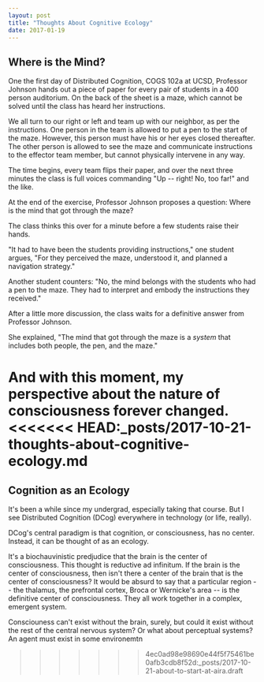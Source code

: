 ```yaml
---
layout: post
title: "Thoughts About Cognitive Ecology"
date: 2017-01-19
---
```


## Where is the Mind?

One the first day of Distributed Cognition, COGS 102a at UCSD, Professor Johnson
hands out a piece of paper for every pair of students in a 400 person
auditorium. On the back of the sheet is a maze, which cannot be solved until
the class has heard her instructions.

We all turn to our right or left and team up with our neighbor, as per the instructions.
One person in the team is allowed to put a pen to the start of the maze. However, this
person must have his or her eyes closed thereafter. The other person is allowed to see the maze and
communicate instructions to the effector team member, but cannot physically intervene
in any way.

The time begins, every team flips their paper, and over the next three minutes the
class is full voices commanding "Up -- right! No, too far!" and the like.

At the end of the exercise, Professor Johnson proposes a question: Where is the mind
that got through the maze?

The class thinks this over for a minute before a few students raise their hands.

"It had to have been the students providing instructions," one student argues,
"For they perceived the maze, understood it, and planned a navigation strategy."

Another student counters: "No, the mind belongs with the students who had a pen to the maze.
They had to interpret and embody the instructions they received."

After a little more discussion, the class waits for a definitive answer from Professor Johnson.

She explained, "The mind that got through the maze is a *system* that includes both people, the pen, and the maze."

And with this moment, my perspective about the nature of consciousness forever changed.
<<<<<<< HEAD:_posts/2017-10-21-thoughts-about-cognitive-ecology.md
=======

## Cognition as an Ecology

It's been a while since my undergrad, especially taking that course. But I see Distributed Cognition (DCog)
everywhere in technology (or life, really).

DCog's central paradigm is that cognition, or consciousness, has no center. Instead, it can be thought of as an ecology.

It's a biochauvinistic predjudice that the brain is the center of consciousness. This thought is reductive ad infinitum.
If the brain is the center of consciousness, then isn't there a center of the brain that is the center of consciousness?
It would be absurd to say that a particular region -- the thalamus, the prefrontal cortex, Broca or Wernicke's area -- is the definitive
center of consciousness. They all work together in a complex, emergent system.

Consciouness can't exist without the brain, surely, but could it exist without the rest of the central nervous system?
Or what about perceptual systems? An agent must exist in some environemtn

>>>>>>> 4ec0ad98e98690e44f5f75461be0afb3cdb8f52d:_posts/2017-10-21-about-to-start-at-aira.draft
